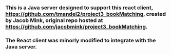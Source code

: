 ### This is a Java server designed to support this react client, https://github.com/tmandel2/project3_bookMatching, created by Jacob Mink, original repo hosted at https://github.com/jacobmink/project3_bookMatching.

### The React client was minorly modified to integrate with the Java server.